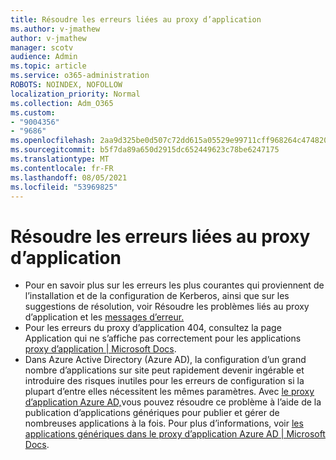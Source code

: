 ```yaml
---
title: Résoudre les erreurs liées au proxy d’application
ms.author: v-jmathew
author: v-jmathew
manager: scotv
audience: Admin
ms.topic: article
ms.service: o365-administration
ROBOTS: NOINDEX, NOFOLLOW
localization_priority: Normal
ms.collection: Adm_O365
ms.custom:
- "9004356"
- "9686"
ms.openlocfilehash: 2aa9d325be0d507c72dd615a05529e99711cff968264c474820625f8fcc65bdc
ms.sourcegitcommit: b5f7da89a650d2915dc652449623c78be6247175
ms.translationtype: MT
ms.contentlocale: fr-FR
ms.lasthandoff: 08/05/2021
ms.locfileid: "53969825"
---
```

# <a name="troubleshoot-errors-related-to-application-proxy"></a>Résoudre les erreurs liées au proxy d’application

- Pour en savoir plus sur les erreurs les plus courantes qui proviennent de l’installation et de la configuration de Kerberos, ainsi que sur les suggestions de résolution, voir Résoudre les problèmes liés au proxy d’application et les [messages d’erreur.](https://docs.microsoft.com/azure/active-directory/manage-apps/application-proxy-troubleshoot#kerberos-errors)
- Pour les erreurs du proxy d’application 404, consultez la page Application qui ne s’affiche pas correctement pour les applications [proxy d’application | Microsoft Docs](https://docs.microsoft.com/azure/active-directory/manage-apps/application-proxy-page-appearance-broken-problem).
- Dans Azure Active Directory (Azure AD), la configuration d’un grand nombre d’applications sur site peut rapidement devenir ingérable et introduire des risques inutiles pour les erreurs de configuration si la plupart d’entre elles nécessitent les mêmes paramètres. Avec [le proxy d’application Azure AD,](https://docs.microsoft.com/azure/active-directory/manage-apps/application-proxy)vous pouvez résoudre ce problème à l’aide de la publication d’applications génériques pour publier et gérer de nombreuses applications à la fois. Pour plus d’informations, voir [les applications génériques dans le proxy d’application Azure AD | Microsoft Docs](https://docs.microsoft.com/azure/active-directory/manage-apps/application-proxy-wildcard).
